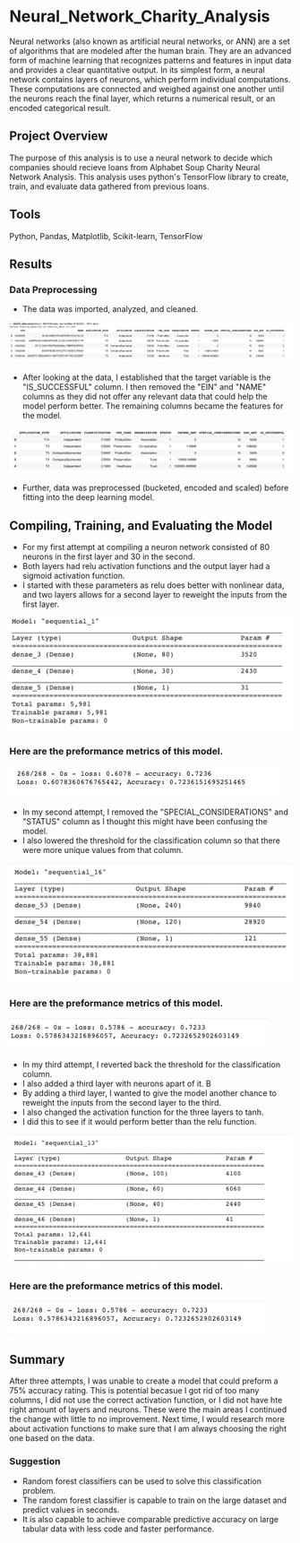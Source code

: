 # Neural_Network_Charity_Analysis
Neural networks (also known as artificial neural networks, or ANN) are a set of algorithms that are modeled after the human brain. They are an advanced form of machine learning that recognizes patterns and features in input data and provides a clear quantitative output. In its simplest form, a neural network contains layers of neurons, which perform individual computations. These computations are connected and weighed against one another until the neurons reach the final layer, which returns a numerical result, or an encoded categorical result.

## Project Overview
The purpose of this analysis is to use a neural network to decide which companies should recieve loans from Alphabet Soup Charity Neural Network Analysis. This analysis uses python's TensorFlow library to create, train, and evaluate data gathered from previous loans.

## Tools
Python, Pandas, Matplotlib, Scikit-learn, TensorFlow

## Results

### Data Preprocessing
- The data was imported, analyzed, and cleaned.

![charity_data](./Resources/charity_data.png)

- After looking at the data, I established that the target variable is the "IS_SUCCESSFUL" column. I then removed the "EIN" and "NAME" columns as they did not offer any relevant data that could help the model perform better. The remaining columns became the features for the model.

![cleaned_data](./Resources/cleaned_data.png)

- Further, data was preprocessed (bucketed, encoded and scaled) before fitting into the deep learning model. 

## Compiling, Training, and Evaluating the Model
- For my first attempt at compiling a neuron network consisted of 80 neurons in the first layer and 30 in the second. 
- Both layers had relu activation functions and the output layer had a sigmoid activation function. 
- I started with these parameters as relu does better with nonlinear data, and two layers allows for a second layer to reweight the inputs from the first layer. 

![compile_trained_model1](./Resources/compile_trained_model1.png)

### Here are the preformance metrics of this model.

![model1_loss_accuracy](./Resources/model1_loss_accuracy.png)

- In my second attempt, I removed the "SPECIAL_CONSIDERATIONS" and "STATUS" column as I thought this might have been confusing the model. 
- I also lowered the threshold for the classification column so that there were more unique values from that column. 

![compile_trained_model2](./Resources/compile_trained_model2.png)

### Here are the preformance metrics of this model.

![model2_loss_accuracy](./Resources/model2_loss_accuracy.png)

- In my third attempt, I reverted back the threshold for the classification column. 
- I also added a third layer with neurons apart of it. B
- By adding a third layer, I wanted to give the model another chance to reweight the inputs from the second layer to the third.
- I also changed the activation function for the three layers to tanh. 
- I did this to see if it would perform better than the relu function. 

![compile_trained_model3](./Resources/compile_trained_model3.png)

### Here are the preformance metrics of this model.

![model3_loss_accuracy](./Resources/model3_loss_accuracy.png)


## Summary
After three attempts, I was unable to create a model that could preform a 75% accuracy rating. This is potential becasue I got rid of too many columns, I did not use the correct activation function, or I did not have hte right amount of layers and neurons. These were the main areas I continued the change with little to no improvement. Next time, I would research more about activation functions to make sure that I am always choosing the right one based on the data.

### Suggestion
- Random forest classifiers can be used to solve this classification problem. 
- The random forest classifier is capable to train on the large dataset and predict values in seconds. 
- It is also capable to achieve comparable predictive accuracy on large tabular data with less code and faster performance.
